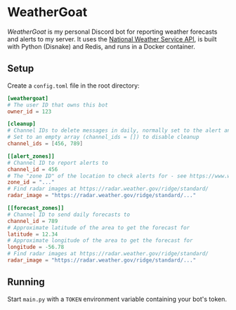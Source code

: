 # WeatherGoat

_WeatherGoat_ is my personal Discord bot for reporting weather forecasts and alerts to my server. It uses the [National Weather Service API](https://www.weather.gov/documentation/services-web-api), is built with Python (Disnake) and Redis, and runs in a Docker container.

## Setup

Create a `config.toml` file in the root directory:

```toml
[weathergoat]
# The user ID that owns this bot
owner_id = 123

[cleanup]
# Channel IDs to delete messages in daily, normally set to the alert and forecast channels to keep them tidy
# Set to an empty array (channel_ids = []) to disable cleanup
channel_ids = [456, 789]

[[alert_zones]]
# Channel ID to report alerts to
channel_id = 456
# The "zone ID" of the location to check alerts for - see https://www.weather.gov/media/documentation/docs/NWS_Geolocation.pdf
zone_id = "..."
# Find radar images at https://radar.weather.gov/ridge/standard/
radar_image = "https://radar.weather.gov/ridge/standard/..."

[[forecast_zones]]
# Channel ID to send daily forecasts to
channel_id = 789
# Approximate latitude of the area to get the forecast for
latitude = 12.34
# Approximate longitude of the area to get the forecast for
longitude = -56.78
# Find radar images at https://radar.weather.gov/ridge/standard/
radar_image = "https://radar.weather.gov/ridge/standard/..."

```


## Running

Start `main.py` with a `TOKEN` environment variable containing your bot's token.
